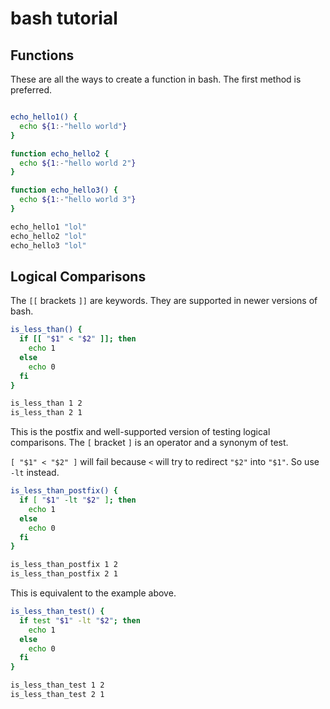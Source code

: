 # bash tutorial


## Functions

These are all the ways to create a function in bash. The first method is preferred.

```sh

echo_hello1() {
  echo ${1:-"hello world"}
}

function echo_hello2 {
  echo ${1:-"hello world 2"}
}

function echo_hello3() {
  echo ${1:-"hello world 3"}
}

echo_hello1 "lol"
echo_hello2 "lol"
echo_hello3 "lol"

```

## Logical Comparisons

The `[[` brackets `]]` are keywords. They are supported in newer versions of bash.

```sh
is_less_than() {
  if [[ "$1" < "$2" ]]; then
    echo 1
  else
    echo 0
  fi
}

is_less_than 1 2
is_less_than 2 1
```

This is the postfix and well-supported version of testing logical comparisons.
The `[` bracket `]` is an operator and a synonym of test.

`[ "$1" < "$2" ]` will fail because `<` will try to redirect `"$2"` into `"$1"`. So use `-lt` instead.

```sh
is_less_than_postfix() {
  if [ "$1" -lt "$2" ]; then
    echo 1
  else
    echo 0
  fi
}

is_less_than_postfix 1 2
is_less_than_postfix 2 1
```

This is equivalent to the example above.
```sh
is_less_than_test() {
  if test "$1" -lt "$2"; then
    echo 1
  else
    echo 0
  fi
}

is_less_than_test 1 2
is_less_than_test 2 1
```
